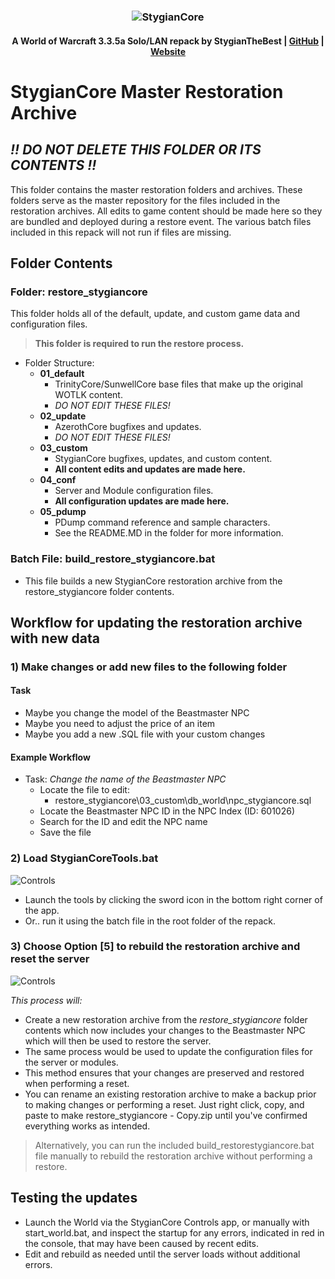 ### <p align="center">![StygianCore](https://stygianthebest.github.io/assets/img/logo/world_of_stygiancore.png "StygianCore")</p>

#### <p align="center"> A World of Warcraft 3.3.5a Solo/LAN repack by StygianTheBest | [GitHub](https://github.com/StygianTheBest) | [Website](http://stygianthebest.github.io)</p>

# StygianCore Master Restoration Archive

## _!! DO NOT DELETE THIS FOLDER OR ITS CONTENTS !!_

This folder contains the master restoration folders and archives. These folders serve as the master repository for the files included in the restoration archives. All edits to game content should be made here so they are bundled and deployed during a restore event. The various batch files included in this repack will not run if files are missing.

## Folder Contents

### Folder: restore_stygiancore

This folder holds all of the default, update, and custom game data and configuration files.

> **This folder is required to run the restore process.**

- Folder Structure:
  - **01_default**
    - TrinityCore/SunwellCore base files that make up the original WOTLK content.
    - _DO NOT EDIT THESE FILES!_
  - **02_update**
    - AzerothCore bugfixes and updates.
    - _DO NOT EDIT THESE FILES!_
  - **03_custom**
    - StygianCore bugfixes, updates, and custom content.
    - **All content edits and updates are made here.**
  - **04_conf**
    - Server and Module configuration files.
    - **All configuration updates are made here.**
  - **05_pdump**
    - PDump command reference and sample characters.
    - See the README.MD in the folder for more information.

### Batch File: build_restore_stygiancore.bat

- This file builds a new StygianCore restoration archive from the restore_stygiancore folder contents.

## Workflow for updating the restoration archive with new data

### 1) Make changes or add new files to the following folder

#### Task

- Maybe you change the model of the Beastmaster NPC
- Maybe you need to adjust the price of an item
- Maybe you add a new .SQL file with your custom changes

#### Example Workflow

- Task: _Change the name of the Beastmaster NPC_
  - Locate the file to edit:
    - restore_stygiancore\03_custom\db_world\npc_stygiancore.sql
  - Locate the Beastmaster NPC ID in the NPC Index (ID: 601026)
  - Search for the ID and edit the NPC name
  - Save the file

### 2) Load StygianCoreTools.bat

![Controls](https://stygianthebest.github.io/assets/img/projects/stygiancore_controls/app_stygiancorecontrols.jpg)

- Launch the tools by clicking the sword icon in the bottom right corner of the app.
- Or.. run it using the batch file in the root folder of the repack.

### 3) Choose Option [5] to rebuild the restoration archive and reset the server

![Controls](https://stygianthebest.github.io/assets/img/projects/stygiancore_controls/restore_command.jpg)

_This process will:_

- Create a new restoration archive from the _restore_stygiancore_ folder contents which now includes your changes to the Beastmaster NPC which will then be used to restore the server.
- The same process would be used to update the configuration files for the server or modules.
- This method ensures that your changes are preserved and restored when performing a reset.
- You can rename an existing restoration archive to make a backup prior to making changes or performing a reset. Just right click, copy, and paste to make restore_stygiancore - Copy.zip until you've confirmed everything works as intended.

> Alternatively, you can run the included build_restorestygiancore.bat file manually to rebuild the restoration archive without performing a restore.

## Testing the updates

- Launch the World via the StygianCore Controls app, or manually with start_world.bat, and inspect the startup for any errors, indicated in red in the console, that may have been caused by recent edits.
- Edit and rebuild as needed until the server loads without additional errors.
